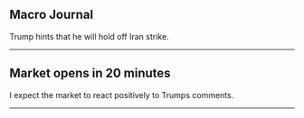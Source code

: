 ## Macro Journal
Trump hints that he will hold off Iran strike.

---
## Market opens in 20 minutes
I expect the market to react positively to Trumps comments.

---

